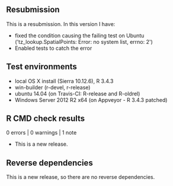 ## Resubmission
This is a resubmission. In this version I have:

* fixed the condition causing the failing test on Ubuntu ('tz_lookup.SpatialPoints: Error: no system list, errno: 2')
* Enabled tests to catch the error

## Test environments
* local OS X install (Sierra 10.12.6), R 3.4.3
* win-builder (r-devel, r-release)
* ubuntu 14.04 (on Travis-CI: R-release and R-oldrel)
* Windows Server 2012 R2 x64 (on Appveyor - R 3.4.3 patched)

## R CMD check results

0 errors | 0 warnings | 1 note

* This is a new release.

## Reverse dependencies

This is a new release, so there are no reverse dependencies.
